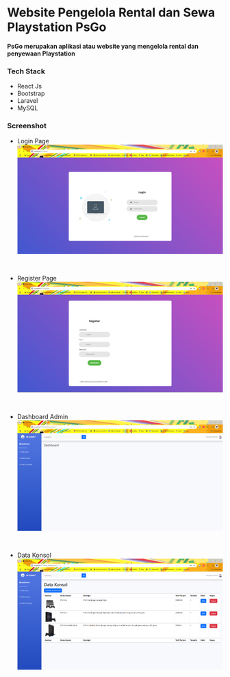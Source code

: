 # Website Pengelola Rental dan Sewa Playstation PsGo

**PsGo merupakan aplikasi atau website yang mengelola rental dan penyewaan Playstation**

### Tech Stack
- React Js
- Bootstrap
- Laravel
- MySQL

### Screenshot
- Login Page
![Login Pages](./docs/Login%20Pages.png)

<br>

- Register Page
![Register Pages](./docs/Register%20Pages.png)

<br>

- Dashboard Admin
![Dashboard Admin](./docs/Dashboard%20Admin.png)

<br>

- Data Konsol
![Data Konsol](./docs/Data%20Konsol.png)

